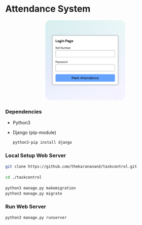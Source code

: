 # Attendance System
<div align="center">
<img src="https://raw.githubusercontent.com/thenandhini/attendance_system/main/screenshot.png" alt="hello" width="50%">
</div>

### Dependencies 

- Python3
- Django (pip-module)

    ``` bash
    python3-pip install django
    ```

### Local Setup Web Server

``` bash
git clone https://github.com/thekarananand/taskcontrol.git

cd ./taskcontrol

python3 manage.py makemigration
python3 manage.py migrate
```

### Run Web Server

``` bash
python3 manage.py runserver
```
